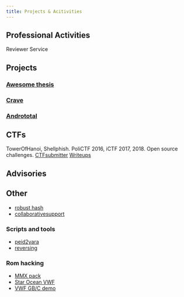 ```yaml
---
title: Projects & Acitivities
---
```


## Professional Activities

Reviewer Service


## Projects

### [Awesome thesis](https://github.com/ocean1/awesome-thesis)

### [Crave](https://github.com/necst/crave)

### [Andrototal](https://andrototal.org/)


## CTFs

TowerOfHanoi, Shellphish.
PoliCTF 2016, iCTF 2017, 2018.
Open source challenges.
[CTFsubmitter](https://github.com/TowerofHanoi/CTFsubmitter)
[Writeups](https://github.com/ocean1/writeups)


## Advisories


## Other

  + [robust hash](https://github.com/ocean1/robusthash)
  + [collaborativesupport](https://github.com/ocean1/CollaborativeSupport)

### Scripts and tools
  + [peid2yara](https://github.com/ocean1/peid2yara)
  + [reversing](https://github.com/ocean1/reversing_stuff)

### Rom hacking
  + [MMX pack](https://github.com/ocean1/mmx_hackpack)
  + [Star Ocean VWF](https://github.com/ocean1/sobs_vwf)
  + [VWF GB/C demo](https://github.com/ocean1/vwf_gb_demo)

